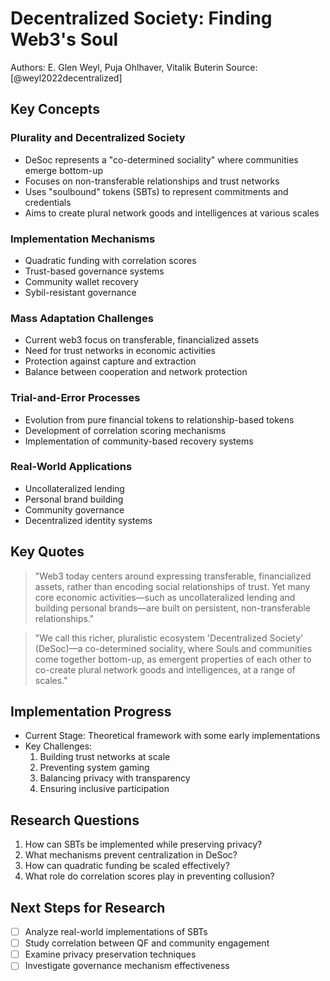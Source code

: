 # Decentralized Society: Finding Web3's Soul
Authors: E. Glen Weyl, Puja Ohlhaver, Vitalik Buterin
Source: [@weyl2022decentralized]

## Key Concepts

### Plurality and Decentralized Society
- DeSoc represents a "co-determined sociality" where communities emerge bottom-up
- Focuses on non-transferable relationships and trust networks
- Uses "soulbound" tokens (SBTs) to represent commitments and credentials
- Aims to create plural network goods and intelligences at various scales

### Implementation Mechanisms
- Quadratic funding with correlation scores
- Trust-based governance systems
- Community wallet recovery
- Sybil-resistant governance

### Mass Adaptation Challenges
- Current web3 focus on transferable, financialized assets
- Need for trust networks in economic activities
- Protection against capture and extraction
- Balance between cooperation and network protection

### Trial-and-Error Processes
- Evolution from pure financial tokens to relationship-based tokens
- Development of correlation scoring mechanisms
- Implementation of community-based recovery systems

### Real-World Applications
- Uncollateralized lending
- Personal brand building
- Community governance
- Decentralized identity systems

## Key Quotes

> "Web3 today centers around expressing transferable, financialized assets, rather than encoding social relationships of trust. Yet many core economic activities—such as uncollateralized lending and building personal brands—are built on persistent, non-transferable relationships."

> "We call this richer, pluralistic ecosystem 'Decentralized Society' (DeSoc)—a co-determined sociality, where Souls and communities come together bottom-up, as emergent properties of each other to co-create plural network goods and intelligences, at a range of scales."

## Implementation Progress
- Current Stage: Theoretical framework with some early implementations
- Key Challenges:
  1. Building trust networks at scale
  2. Preventing system gaming
  3. Balancing privacy with transparency
  4. Ensuring inclusive participation

## Research Questions
1. How can SBTs be implemented while preserving privacy?
2. What mechanisms prevent centralization in DeSoc?
3. How can quadratic funding be scaled effectively?
4. What role do correlation scores play in preventing collusion?

## Next Steps for Research
- [ ] Analyze real-world implementations of SBTs
- [ ] Study correlation between QF and community engagement
- [ ] Examine privacy preservation techniques
- [ ] Investigate governance mechanism effectiveness

